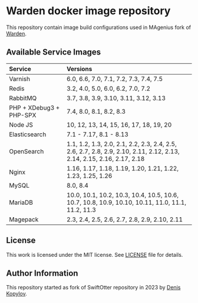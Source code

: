 # Warden docker image repository

This repository contain image build configurations used in MAgenius fork of [Warden](https://github.com/magenius-team/warden).

## Available Service Images

|Service                  | Versions                                                                                                             |
|:------------------------|:---------------------------------------------------------------------------------------------------------------------|
| Varnish                 | 6.0, 6.6, 7.0, 7.1, 7.2, 7.3, 7.4, 7.5                                                                               |
| Redis                   | 3.2, 4.0, 5.0, 6.0, 6.2, 7.0, 7.2                                                                                    |
| RabbitMQ                | 3.7, 3.8, 3.9, 3.10, 3.11, 3.12, 3.13                                                                                |
| PHP + XDebug3 + PHP-SPX | 7.4, 8.0, 8.1, 8.2, 8.3                                                                                              |
| Node JS                 | 10, 12, 13, 14, 15, 16, 17, 18, 19, 20                                                                               |
| Elasticsearch           | 7.1 - 7.17, 8.1 - 8.13                                                                                               |
| OpenSearch              | 1.1, 1.2, 1.3, 2.0, 2.1, 2.2, 2.3, 2.4, 2.5, 2.6, 2.7, 2.8, 2.9, 2.10, 2.11, 2.12, 2.13, 2.14, 2.15, 2.16, 2.17, 2.18 |
| Nginx                   | 1.16, 1.17, 1.18, 1.19, 1.20, 1.21, 1.22, 1.23, 1.25, 1.26                                                           |
| MySQL                   | 8.0, 8.4                                                                                                             |
| MariaDB                 | 10.0, 10.1, 10.2, 10.3, 10.4, 10.5, 10.6, 10.7, 10.8, 10.9, 10.10, 10.11, 11.0, 11.1, 11.2, 11.3                     |
| Magepack                | 2.3, 2.4, 2.5, 2.6, 2.7, 2.8, 2.9, 2.10, 2.11                                                                        |

## License

This work is licensed under the MIT license. See [LICENSE](https://github.com/magenius-team/warden-images/blob/main/LICENSE) file for details.

## Author Information

This repository started as fork of SwiftOtter repository in 2023 by [Denis Kopylov](https://magenius.team/).
